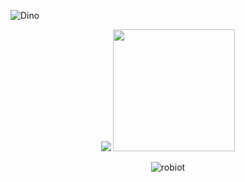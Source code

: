 ![Dino](https://raw.githubusercontent.com/robiot/robiot/main/jump.gif)
<p align="center">
  <img src="https://github-readme-stats.vercel.app/api?username=robiot" />
  <img src="https://github-readme-stats.vercel.app/api/top-langs/?username=robiot&layout=compact&card_width=250&langs_count=8" height="195rem" />
</p>
<p align="center">
  <img src="https://komarev.com/ghpvc/?username=robiot&label=Profile%20views&color=4f94ef" alt="robiot" />
</p>
